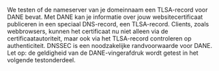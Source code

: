 We testen of de nameserver van je domeinnaam een TLSA-record voor DANE bevat. Met DANE kan je informatie over jouw websitecertificaat publiceren in een speciaal DNS-record, een TLSA-record. Clients, zoals webbrowsers, kunnen het certificaat nu niet alleen via de certificaatautoriteit, maar ook via het TLSA-record controleren op authenticiteit. DNSSEC is een noodzakelijke randvoorwaarde voor DANE. Let op: de geldigheid van de DANE-vingerafdruk wordt getest in het volgende testonderdeel. 
